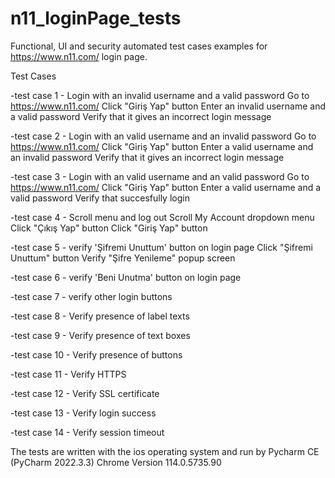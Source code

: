 # n11_loginPage_tests
Functional, UI and security automated test cases examples for https://www.n11.com/ login page.

Test Cases

-test case 1 - Login with an invalid username and a valid password
 Go to https://www.n11.com/
 Click "Giriş Yap" button
 Enter an invalid username and a valid password
 Verify that it gives an incorrect login message 

-test case 2 - Login with an valid username and an invalid password
 Go to https://www.n11.com/
 Click "Giriş Yap" button
 Enter a valid username and an invalid password
 Verify that it gives an incorrect login message
 
-test case 3 - Login with an valid username and an valid password
 Go to https://www.n11.com/
 Click "Giriş Yap" button
 Enter a valid username and a valid password
 Verify that succesfully login
 
-test case 4 - Scroll menu and log out
 Scroll My Account dropdown menu
 Click "Çıkış Yap" button
 Click "Giriş Yap" button

-test case 5 - verify 'Şifremi Unuttum' button on login page
 Click "Şifremi Unuttum" button
 Verify "Şifre Yenileme" popup screen

-test case 6 - verify 'Beni Unutma' button on login page

-test case 7 - verify other login buttons

-test case 8 - Verify presence of label texts

-test case 9 - Verify presence of text boxes

-test case 10 - Verify presence of buttons


-test case 11 - Verify HTTPS

-test case 12 - Verify SSL certificate

-test case 13 - Verify login success

-test case 14 - Verify session timeout


The tests are written with the ios operating system and run by Pycharm CE (PyCharm 2022.3.3)
Chrome Version 114.0.5735.90
